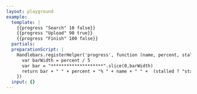 ```yaml
---
layout: playground
example:
  template: |
    {{progress "Search" 10 false}}
    {{progress "Upload" 90 true}}
    {{progress "Finish" 100 false}}
  partials:
  preparationScript: |
    Handlebars.registerHelper('progress', function (name, percent, stalled) {
      var barWidth = percent / 5
      var bar = "********************".slice(0,barWidth)            
      return bar + " " + percent + "% " + name + " " +  (stalled ? "stalled" : "")
    })
  input: {}
---
```


